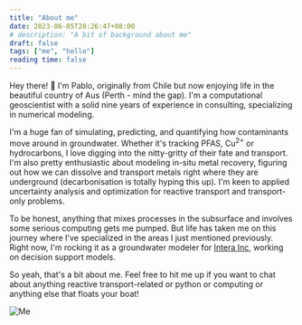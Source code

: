 ```yaml
---
title: "About me"
date: 2023-06-05T20:26:47+08:00
# description: "A bit of background about me"
draft: false
tags: ["me", "hello"]
reading time: false
---
```


Hey there! 👋 I'm Pablo, originally from Chile but now enjoying life in the beautiful country of Aus (Perth - mind the gap). I'm a computational geoscientist with a solid nine years of experience in consulting, specializing in numerical modeling. 

I'm a huge fan of simulating, predicting, and quantifying how contaminants move around in groundwater. Whether it's tracking PFAS, Cu<sup>2+</sup> or hydrocarbons, I love digging into the nitty-gritty of their fate and transport. I'm also pretty enthusiastic about modeling in-situ metal recovery, figuring out how we can dissolve and transport metals right where they are underground (decarbonisation is totally hyping this up). I'm keen to applied uncertainty analysis and optimization for reactive transport and transport-only problems.

To be honest, anything that mixes processes in the subsurface and involves some serious computing gets me pumped. But life has taken me on this journey where I've specialized in the areas I just mentioned previously. Right now, I'm rocking it as a groundwater modeler for [Intera Inc](https://www.intera.com), working on decision support models.

So yeah, that's a bit about me. Feel free to hit me up if you want to chat about anything reactive transport-related or python or computing or anything else that floats your boat!

![Me](/me.jpg)